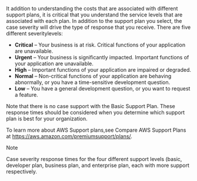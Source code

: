 It addition to understanding the costs that are associated with different support plans, it is critical that you understand the service levels that are associated with each plan. In addition to the support plan you select, the case severity will drive the type of response that you receive. There are five different severitylevels:
- **Critical** – Your business is at risk. Critical functions of your application are unavailable.
- **Urgent** – Your business is significantly impacted. Important functions of your application are unavailable.
- **High** – Important functions of your application are impaired or degraded.
- **Normal** – Non-critical functions of your application are behaving abnormally, or you have a time-sensitive development question.
- **Low** – You have a general development question, or you want to request a feature.

Note that there is no case support with the Basic Support Plan. These response times should be considered when you determine which support plan is best for your organization.

To learn more about AWS Support plans,see Compare AWS Support Plans at https://aws.amazon.com/premiumsupport/plans/.

> [!NOTE]
> Case severity response times for the four different support levels (basic, developer plan, business plan, and enterprise plan, each with more support respectively. 
